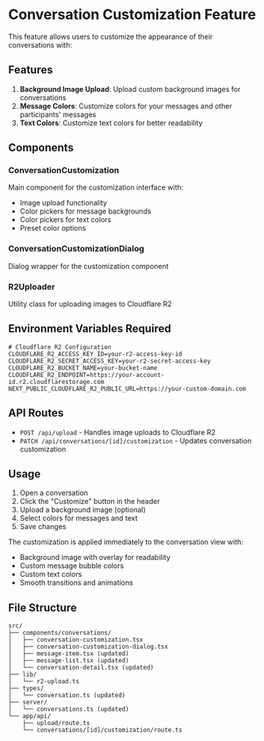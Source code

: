 # Conversation Customization Feature

This feature allows users to customize the appearance of their conversations with:

## Features

1. **Background Image Upload**: Upload custom background images for conversations
2. **Message Colors**: Customize colors for your messages and other participants' messages
3. **Text Colors**: Customize text colors for better readability

## Components

### ConversationCustomization

Main component for the customization interface with:

- Image upload functionality
- Color pickers for message backgrounds
- Color pickers for text colors
- Preset color options

### ConversationCustomizationDialog

Dialog wrapper for the customization component

### R2Uploader

Utility class for uploading images to Cloudflare R2

## Environment Variables Required

```env
# Cloudflare R2 Configuration
CLOUDFLARE_R2_ACCESS_KEY_ID=your-r2-access-key-id
CLOUDFLARE_R2_SECRET_ACCESS_KEY=your-r2-secret-access-key
CLOUDFLARE_R2_BUCKET_NAME=your-bucket-name
CLOUDFLARE_R2_ENDPOINT=https://your-account-id.r2.cloudflarestorage.com
NEXT_PUBLIC_CLOUDFLARE_R2_PUBLIC_URL=https://your-custom-domain.com
```

## API Routes

- `POST /api/upload` - Handles image uploads to Cloudflare R2
- `PATCH /api/conversations/[id]/customization` - Updates conversation customization

## Usage

1. Open a conversation
2. Click the "Customize" button in the header
3. Upload a background image (optional)
4. Select colors for messages and text
5. Save changes

The customization is applied immediately to the conversation view with:

- Background image with overlay for readability
- Custom message bubble colors
- Custom text colors
- Smooth transitions and animations

## File Structure

```
src/
├── components/conversations/
│   ├── conversation-customization.tsx
│   ├── conversation-customization-dialog.tsx
│   ├── message-item.tsx (updated)
│   ├── message-list.tsx (updated)
│   └── conversation-detail.tsx (updated)
├── lib/
│   └── r2-upload.ts
├── types/
│   └── conversation.ts (updated)
├── server/
│   └── conversations.ts (updated)
└── app/api/
    ├── upload/route.ts
    └── conversations/[id]/customization/route.ts
```
